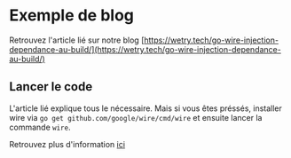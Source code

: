 # Exemple de blog

Retrouvez l'article lié sur notre blog [https://wetry.tech/go-wire-injection-dependance-au-build/](https://wetry.tech/go-wire-injection-dependance-au-build/)

## Lancer le code

L'article lié explique tous le nécessaire. Mais si vous êtes préssés, installer wire via `go get github.com/google/wire/cmd/wire` et ensuite lancer la commande `wire`.

Retrouvez plus d'information [ici](https://github.com/google/wire.)